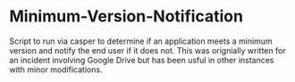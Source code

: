 # Minimum-Version-Notification
Script to run via casper to determine if an application meets a minimum version and notify the end user if it does not. 
This was orignially written for an incident involving Google Drive but has been usful in other instances with minor modifications.
